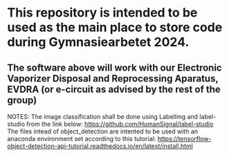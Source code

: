 # This repository is intended to be used as the main place to store code during Gymnasiearbetet 2024.  

## The software above will work with our Electronic Vaporizer Disposal and Reprocessing Aparatus, EVDRA (or e-circuit as advised by the rest of the group)

NOTES:
The image classification shall be done using LabelImg and label-studio from the link below:
https://github.com/HumanSignal/label-studio
The files intead of object_detection are intented to be used with an anaconda environment set according to this tutorial: 
https://tensorflow-object-detection-api-tutorial.readthedocs.io/en/latest/install.html
